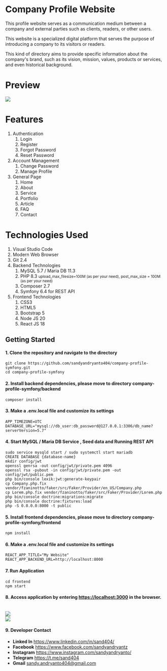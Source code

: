 # Company Profile Website

<p>
   This profile website serves as a communication medium between a company and external parties such as clients, readers, or other users. 
</p>
<p>
	This website is a specialized digital platform that serves the purpose of introducing a company to its visitors or readers. 
</p>
<p>
	This kind of directory aims to provide specific information about the company's brand, such as its vision, mission, values, products or services, and even historical background.
</p> 

# Preview

<img src="screenshots/home.png">


# Features

<ol type="1">
	<li>
		Authentication
		<ol type="1">
			<li>Login</li>
			<li>Register</li>
			<li>Forgot Password</li>
			<li>Reset Password</li>
		</ol>
	</li>
	<li>
		Account Management
		<ol type="1">
			<li>Change Password</li>
			<li>Manage Profile</li>
		</ol>
	</li>
	<li>
		General Page
		<ol type="1">
			<li>Home</li>
			<li>About</li>
			<li>Service</li>
			<li>Portfolio</li>
			<li>Article</li>
			<li>FAQ</li>
			<li>Contact</li>
		</ol>
	</li>
</ol>

# Technologies Used

<ol type="1">
	<li>Visual Studio Code</li>
	<li>Modern Web Browser</li>
	<li>Git 2.4</li>
	<li>
		Backend Technologies
		<ol type="1">
			<li>MySQL 5.7 / Maria DB 11.3</li>
			<li>PHP 8.3 
				<small>upload_max_filesize=100M (as per your need), post_max_size = 100M (as per your need)</small>
			</li>
			<li>Composer 2.7</li>
			<li>Symfony 6.4 for REST API </li>
		</ol>
	</li>
	<li>
		Frontend Technologies
		<ol type="1">
			<li>CSS3</li>
			<li>HTML5</li>
			<li>Bootstrap 5</li>
			<li>Node JS 20</li>
			<li>React JS 18</li>
		</ol>
	</li>
</ol>

## Getting Started
#### 1. Clone the repository and navigate to the directory
```shell
git clone https://github.com/sandyandryanto404/company-profile-symfony.git
cd company-profile-symfony
```

#### 2. Install backend dependencies, please move to directory company-profile-symfony/backend
```shell
composer install
```

#### 3. Make a .env.local file and customize its settings 
```shell
APP_TIMEZONE=UTC
DATABASE_URL="mysql://db_user:db_password@127.0.0.1:3306/db_name?serverVersion=5.7"
```

#### 4. Start MySQL / Maria DB Service , Seed data and Running REST API
```shell
sudo service mysqld start / sudo systemctl start mariadb
CREATE DATABASE {database-name}
mkdir config/jwt
openssl genrsa -out config/jwt/private.pem 4096
openssl rsa -pubout -in config/jwt/private.pem -out config/jwt/public.pem
php bin/console lexik:jwt:generate-keypair
cp Company.php.fix vendor/fzaninotto/faker/src/Faker/Provider/en_US/Company.php
cp Lorem.php.fix vendor/fzaninotto/faker/src/Faker/Provider/Lorem.php
php bin/console doctrine:migrations:migrate
php bin/console doctrine:fixtures:load
php -S 0.0.0.0:8000 -t public
```

#### 5. Install frontend dependencies, please move to directory company-profile-symfony/frontend
```shell
npm install
```

#### 6. Make a .env.local file and customize its settings 
```shell
REACT_APP_TITLE="My Website"
REACT_APP_BACKEND_URL=http://localhost:8000
```

#### 7. Run Application 
```shell
cd frontend
npm start
```

#### 8. Access application by entering [https://localhost:3000](https://localhost:3000) in the browser.

<br/>
<img src="screenshots/article.png">
</br>
<img src="screenshots/service.png">

#### 9. Developer Contact
<ul>
	<li>
		<strong>Linked In</strong> <a target="_blank" href="https://www.linkedin.com/in/sand404/">https://www.linkedin.com/in/sand404/</a>
	</li>
	<li>
		<strong>Facebook</strong> <a target="_blank" href="https://www.facebook.com/sandyandryantz">https://www.facebook.com/sandyandryantz</a>
	</li>
	<li>
		<strong>Instagram</strong> <a target="_blank" href="https://www.instagram.com/sandyandryanto/">https://www.instagram.com/sandyandryanto/</a>
	</li>
	<li>
		<strong>Telegram</strong> <a target="_blank" href="https://t.me/sand404">https://t.me/sand404</a>
	</li>
	<li>
		<strong>Gmail</strong> <a  href="mailto:sandy.andryanto404@gmail.com">sandy.andryanto404@gmail.com</a>
	</li>
</ul>